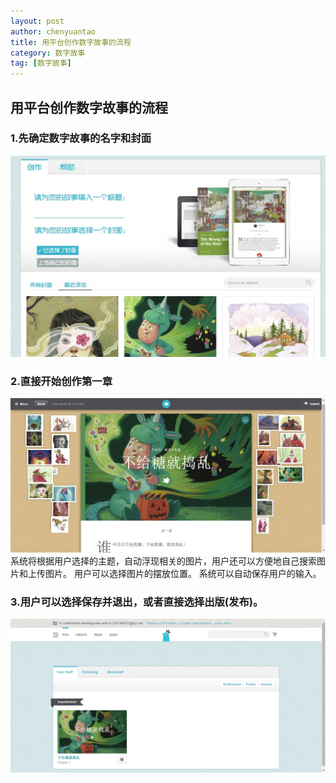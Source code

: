 ```yaml
---
layout: post
author: chenyuantao
title: 用平台创作数字故事的流程
category: 数字故事
tag: [数字故事]
---
```


## 用平台创作数字故事的流程
### 1.先确定数字故事的名字和封面
![szgs1](/public/pic/szgs1.jpg)
### 2.直接开始创作第一章
![szgs2](/public/pic/szgs2.jpg)
系统将根据用户选择的主题，自动浮现相关的图片，用户还可以方便地自己搜索图片和上传图片。
用户可以选择图片的摆放位置。
系统可以自动保存用户的输入。
### 3.用户可以选择保存并退出，或者直接选择出版(发布)。
![szgs3](/public/pic/szgs3.jpg)

